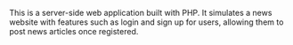 This is a server-side web application built with PHP. It simulates a news website with features such as login and sign up for users, allowing them to post news articles once registered.

